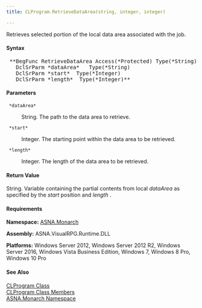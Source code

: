 ```yaml
---
title: CLProgram.RetrieveDataArea(string, integer, integer)

---
```


Retrieves selected portion of the local data area associated with the job.

#### Syntax
<pre class="syntax"> **BegFunc RetrieveDataArea Access(*Protected) Type(*String)
   DclSrParm *dataArea*   Type(*String) 
   DclSrParm *start*  Type(*Integer)
   DclSrParm *length*  Type(*Integer)**       </pre>

#### Parameters
<dl>
        <dt>
          <code> *dataArea* </code>
        </dt>
        <dd>

String. The path to the data area to retrieve.
</dd>
        <dt>
          <code> *start* </code>
        </dt>
        <dd>

Integer. The starting point within the data area to be retrieved.
</dd>
        <dt>
         <code> *length* </code>
        </dt>
        <dd>

Integer. The length of the data area to be retrieved.
</dd>
</dl>

#### Return Value
String. Variable containing the partial contents from local *dataArea* as specified by the *start* position and *length* .
<!-- start -->

#### Requirements
**Namespace:** [ASNA.Monarch](monarch-namespace.html)

**Assembly:** ASNA.VisualRPG.Runtime.DLL 

**Platforms:** Windows Server 2012, Windows Server 2012 R2, Windows Server 2016, Windows Vista Business Edition, Windows 7, Windows 8 Pro, Windows 10 Pro
<!-- end -->

#### See Also
<a shape="rect" href="amfCLProgramClass.htm">CLProgram Class</a> <br clear="none" /> <a shape="rect" href="amfCLProgramClassMembers.htm"> CLProgram Class Members</a> <br clear="none" /> <a shape="rect" href="amfMonarchNamespace.htm">ASNA.Monarch Namespace</a> 
